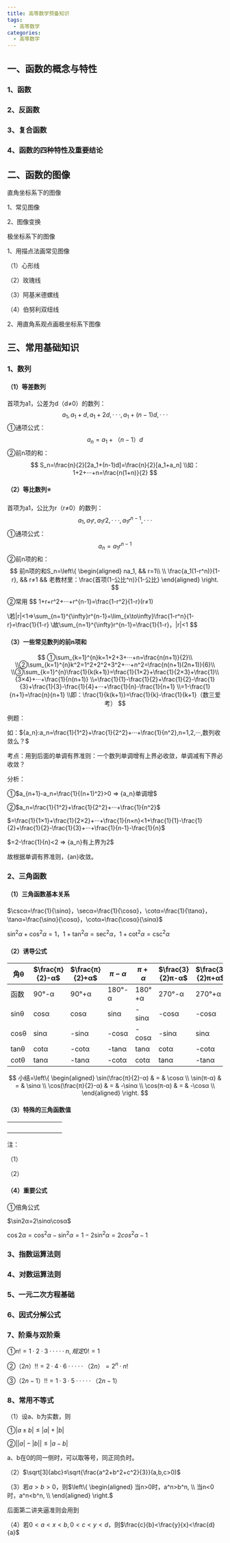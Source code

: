 ```yaml
---
title: 高等数学预备知识
tags:
  - 高等数学
categories:
  - 高等数学
---
```




## 一、函数的概念与特性

### 1、函数



### 2、反函数



### 3、复合函数

### 4、函数的四种特性及重要结论



## 二、函数的图像

直角坐标系下的图像

1、常见图像

2、图像变换



极坐标系下的图像

1、用描点法画常见图像

（1）心形线

（2）玫瑰线

（3）阿基米德螺线

（4）伯努利双纽线



2、用直角系观点画极坐标系下图像



## 三、常用基础知识

### 1、数列

#### （1）**等差数列**

首项为a1，公差为d（d≠0）的数列：
$$
a_1,a_1+d,a_1+2d,···,a_1+(n-1)d,···
$$
①通项公式：
$$
a_n=a_1+（n-1）d
$$
②前n项的和：
$$
S_n=\frac{n}{2}[2a_1+(n-1)d]=\frac{n}{2}[a_1+a_n]
\\如：1+2+···+n=\frac{n(1+n)}{2}
$$



#### （2）**等比数列**:star:

首项为a1，公比为r（r≠0）的数列：
$$
a_1,a_1r,a_1r2,···,a_1r^{n-1},···
$$
①通项公式：
$$
a_n=a_1r^{n-1}
$$
②前n项的和：
$$
前n项的和S_n=\left\{
\begin{aligned}
na_1, && r=1\\
\\
\frac{a_1(1-r^n)}{1-r}, && r≠1 && 老教材里：\frac{首项(1-公比^n)}{1-公比}
\end{aligned}
\right.
$$


②常用
$$
1+r+r^2+···+r^{n-1}=\frac{1-r^2}{1-r}(r≠1)

\\若|r|<1⇒\sum_{n=1}^{\infty}r^{n-1}=\lim_{x\to\infty}\frac{1-r^n}{1-r}=\frac{1}{1-r}
\\故\sum_{n=1}^{\infty}r^{n-1}=\frac{1}{1-r}，|r|<1
$$

#### （3）一些常见数列的前n项和

$$
①\sum_{k=1}^{n}k=1+2+3+···+n=\frac{n(n+1)}{2}\\
\\②\sum_{k=1}^{n}k^2=1^2+2^2+3^2+···+n^2=\frac{n(n+1)(2n+1)}{6}\\
\\③\sum_{k=1}^{n}\frac{1}{k(k+1)}=\frac{1}{1×2}+\frac{1}{2×3}+\frac{1}\\{3×4}+···+\frac{1}{n(n+1)}
\\=\frac{1}{1}-\frac{1}{2}+\frac{1}{2}-\frac{1}{3}+\frac{1}{3}-\frac{1}{4}+···+\frac{1}{n}-\frac{1}{n+1}
\\=1-\frac{1}{n+1}=\frac{n}{n+1}
\\即：\frac{1}{k(k+1)}=\frac{1}{k}-\frac{1}{k+1}（数三爱考）
$$

例题：

如：${a_n}:a_n=\frac{1}{1^2}+\frac{1}{2^2}+···+\frac{1}{n^2},n=1,2,···,数列收敛么？$

考点：用到后面的单调有界准则：一个数列单调增有上界必收敛，单调减有下界必收敛？

分析：

①$a_{n+1}-a_n=\frac{1}{(n+1)^2}>0 ⇒ {a_n}单调增$

②$a_n=\frac{1}{1^2}+\frac{1}{2^2}+···+\frac{1}{n^2}$

$=\frac{1}{1×1}+\frac{1}{2×2}+···+\frac{1}{n×n}<1+\frac{1}{1}-\frac{1}{2}+\frac{1}{2}-\frac{1}{3}+···+\frac{1}{n-1}-\frac{1}{n}$

$=2-\frac{1}{n}<2 ⇒ {a_n}有上界为2$

故根据单调有界准则，{an}收敛。



### 2、三角函数

#### （1）三角函数基本关系

$\cscα=\frac{1}{\sinα}，\secα=\frac{1}{\cosα}，\cotα=\frac{1}{\tanα}，\tanα=\frac{\sinα}{\cosα}，\cotα=\frac{\cosα}{\sinα}$

$\sin^2α+\cos^2α=1，1+\tan^2α=\sec^2α，1+\cot^2α=\csc^2α$



#### （2）诱导公式

| 角θ  | $\frac{π}{2}-α$ | $\frac{π}{2}+α$ | $π-α$  | $π+α$  | $\frac{3}{2}π-α$ | $\frac{3}{2}π+α$ | $2π-α$ |
| ---- | --------------- | --------------- | ------ | ------ | ---------------- | ---------------- | ------ |
| 函数 | 90°-α           | 90°+α           | 180°-α | 180°+α | 270°-α           | 270°+α           | 360°-α |
| sinθ | cosα            | cosα            | sinα   | -sinα  | -cosα            | -cosα            | -sinα  |
| cosθ | sinα            | -sinα           | -cosα  | -cosα  | -sinα            | sinα             | cosα   |
| tanθ | cotα            | -cotα           | -tanα  | tanα   | cotα             | -cotα            | -tanα  |
| cotθ | tanα            | -tanα           | -cotα  | cotα   | tanα             | -tanα            | -cotα  |

$$
小结=\left\{
\begin{aligned}
\sin(\frac{π}{2}-α)  & = & \cosα \\
\sin(π-α)  & = & \sinα \\
\cos(\frac{π}{2}-α)  & = & -\sinα \\
\cos(π-α)  & = & -\cosα \\
\end{aligned}
\right.
$$



#### （3）特殊的三角函数值

|      |      |      |      |      |      |      |      |
| ---- | ---- | ---- | ---- | ---- | ---- | ---- | ---- |
|      |      |      |      |      |      |      |      |
|      |      |      |      |      |      |      |      |
|      |      |      |      |      |      |      |      |
|      |      |      |      |      |      |      |      |

注：

（1）

（2）



#### （4）重要公式

①倍角公式

$\sin2α=2\sinα\cosα$

$\cos2α=\cos^2α-\sin^2α=1-2\sin^2α=2cos^2α-1$



### 3、指数运算法则





### 4、对数运算法则



### 5、一元二次方程基础







### 6、因式分解公式





### 7、阶乘与双阶乘

①$n!=1·2·3·····n,规定0!=1$

②$（2n）!!=2·4·6·····（2n）=2^n·n!$

③$（2n-1）!!=1·3·5·····（2n-1）$



### 8、常用不等式

（1）设a、b为实数，则

①$|a±b|≤|a|+|b|$

②$\big||a|-|b|\big|≤|a-b|$

a、b在0的同一侧时，可以取等号，同正同负时。



（2）$\sqrt[3]{abc}≤\sqrt{\frac{a^2+b^2+c^2}{3}}(a,b,c>0)$



（3）若$a>b>0$，则$\left\{
\begin{aligned}
当n>0时，a^n>b^n, \\
当n<0时，a^n<b^n, \\
\end{aligned}
\right.$

后面第二讲夹逼准则会用到



（4）若$0<a<x<b,0<c<y<d$，则$\frac{c}{b}<\frac{y}{x}<\frac{d}{a}$






